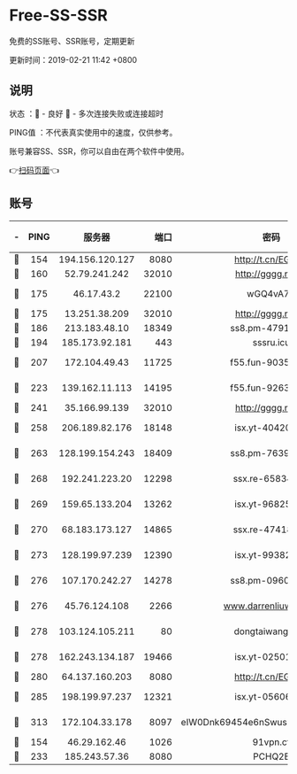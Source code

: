 # Free-SS-SSR

免费的SS账号、SSR账号，定期更新

更新时间：2019-02-21 11:42 +0800

## 说明

状态     ：🙂 - 良好 🙁 - 多次连接失败或连接超时

PING值   ：不代表真实使用中的速度，仅供参考。

账号兼容SS、SSR，你可以自由在两个软件中使用。

👉[扫码页面](https://liesauer.github.io/free-ss-ssr.github.io/)👈

## 账号

|-|PING|服务器|端口|密码|加密方式|区域|
|:----:|:----:|:-----:|-----:|:----:|:----:|:----:|
|🙂|154|194.156.120.127|8080|http://t.cn/EGJIyrl|rc4-md5|RU|
|🙂|160|52.79.241.242|32010|http://gggg.rocks|chacha20|KR|
|🙂|175|46.17.43.2|22100|wGQ4vA7D|aes-256-gcm|RU|
|🙂|175|13.251.38.209|32010|http://gggg.rocks|chacha20|SG|
|🙂|186|213.183.48.10|18349|ss8.pm-47913593|rc4-md5|RU|
|🙂|194|185.173.92.181|443|sssru.icu|rc4-md5|RU|
|🙂|207|172.104.49.43|11725|f55.fun-90356904|aes-256-cfb|SG|
|🙂|223|139.162.11.113|14195|f55.fun-92630692|aes-256-cfb|SG|
|🙂|241|35.166.99.139|32010|http://gggg.rocks|chacha20|US|
|🙂|258|206.189.82.176|18148|isx.yt-40420921|aes-256-cfb|SG|
|🙂|263|128.199.154.243|18409|ss8.pm-76398770|aes-256-cfb|SG|
|🙂|268|192.241.223.20|12298|ssx.re-65834373|aes-256-cfb|US|
|🙂|269|159.65.133.204|13262|isx.yt-96825730|aes-256-cfb|SG|
|🙂|270|68.183.173.127|14865|ssx.re-47418589|aes-256-cfb|US|
|🙂|273|128.199.97.239|12390|isx.yt-99382145|aes-256-cfb|SG|
|🙂|276|107.170.242.27|14278|ss8.pm-09602432|aes-256-cfb|US|
|🙂|276|45.76.124.108|2266|www.darrenliuwei.com|aes-256-cfb|AU|
|🙂|278|103.124.105.211|80|dongtaiwang.com|aes-256-cfb|US|
|🙂|278|162.243.134.187|19466|isx.yt-02501963|aes-256-cfb|US|
|🙂|280|64.137.160.203|8080|http://t.cn/EGJIyrl|rc4-md5|CA|
|🙂|285|198.199.97.237|12321|isx.yt-05606768|aes-256-cfb|US|
|🙂|313|172.104.33.178|8097|eIW0Dnk69454e6nSwuspv9DmS201tQ0D|aes-256-cfb|SG|
|🙁|154|46.29.162.46|1026|91vpn.cf|rc4-md5|RU|
|🙁|233|185.243.57.36|8080|PCHQ2E|rc4-md5|US|

